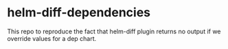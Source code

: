 # helm-diff-dependencies

This repo to reproduce the fact that helm-diff plugin returns no output if we override values for a dep chart.